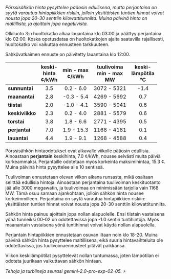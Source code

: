 *Pörssisähkön hinta pysyttelee pääosin edullisena, mutta perjantaina on syytä varautua hintapiikkien riskiin, jolloin yksittäisten tuntien hinnat voivat nousta jopa 20-30 senttiin kilowattitunnilta. Muina päivinä hinta on maltillista, ja ajoittain jopa negatiivista.*


Olkiluoto 3:n huoltokatko alkaa lauantaina klo 03:00 ja päättyy perjantaina klo 02:00. Koska opetusdataa on huoltokatkojen ajalta saatavilla rajallisesti, huoltokatko voi vaikuttaa ennusteen tarkkuuteen.

Sähkövatkaimen ennuste on päivitetty lauantaina klo 12:00.

|    | keski-<br>hinta<br>¢/kWh | min - max<br>¢/kWh | tuulivoima<br>min - max<br>MW | keski-<br>lämpötila<br>°C |
|:---|:---:|:---:|:---:|:---:|
| **sunnuntai**  | 3.5 | 0.2 - 6.0  | 3072 - 5321 | -1.4 |
| **maanantai** | 2.8 | -0.3 - 5.4 | 4269 - 5692 | 0.7  |
| **tiistai**   | 2.0 | -1.0 - 4.1 | 3590 - 5041 | 0.6  |
| **keskiviikko**| 2.3 | 0.2 - 4.0  | 2881 - 5579 | 0.6  |
| **torstai**  | 3.8 | 1.8 - 6.6  | 2771 - 4395 | 0.5  |
| **perjantai** | 7.0 | 1.9 - 15.3 | 1168 - 4181 | 0.1  |
| **lauantai**  | 4.4 | 1.9 - 9.1  | 1268 - 4588 | 0.4  |

Pörssisähkön hintaodotukset ovat alkavalle viikolle pääosin edullisia. Ainoastaan **perjantain** keskihinta, 7.0 ¢/kWh, nousee selvästi muita päiviä korkeammaksi. Perjantaille odotetaan myös korkeinta maksimihintaa, 15.3 ¢. Muina päivinä hinta pysyttelee alle 10 sentissä.

Tuulivoiman ennustetaan olevan viikon aikana runsasta, mikä osaltaan selittää edullisia hintoja. Ainoastaan perjantaina tuulivoiman keskituotanto jää alle 3000 megawatin, ja tuulivoimaa on minimissään tarjolla vain 1168 MW. Tämä osuu samaan ajankohtaan, jolloin sähkön hinta nousee korkeimmilleen. Perjantaina on syytä varautua hintapiikkien riskiin: yksittäisten tuntien hinnat voivat nousta jopa 20-30 senttiin kilowattitunnilta.

Sähkön hinta painuu ajoittain jopa nollan alapuolelle. Ensi tiistain vastaisena yönä tunneiksi 00-02 on odotettavissa jopa -1.0 sentin tuntihintoja. Myös maanantain vastaisena yönä tuntihinnat voivat käydä nollan alapuolella.

Perjantain hintapiikkien ennustetaan osuvan iltaan noin klo 18-20. Muina päivinä sähkön hinta pysyttelee maltillisena, eikä suuria hintavaihteluita ole odotettavissa, jos tuulivoimaennusteet pitävät paikkansa.

Viikon keskilämpötilat pysyttelevät nollan tuntumassa, joten lämpötilan ei odoteta juurikaan vaikuttavan sähkön hintaan.

*Tehoja ja turbiineja seurasi gemini-2.0-pro-exp-02-05.* ⚡

